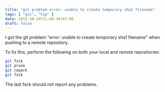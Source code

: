```yaml
---
title: "git problem error: unable to create temporary sha1 filename"
tags: [ "git", "tip" ]
date: 2012-10-24T21:40:34+01:00
draft: false
---
```


I got the git problem "error: unable to create temporary sha1 filename" when pushing to a remote repository.

To fix this, perform the following on both your local and remote repositories:

```bash
git fsck  
git prune  
git repack  
git fsck
```

The last fsck should not report any problems.
